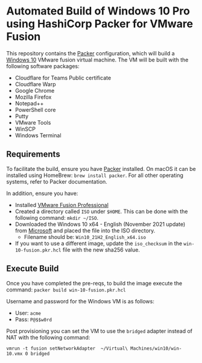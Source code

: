 # Automated Build of Windows 10 Pro using HashiCorp Packer for VMware Fusion

This repository contains the [Packer](https://www.packer.io/) configuration, which will build a [Windows 10](https://www.microsoft.com/en-au/windows/get-windows-10) VMware fusion virtual machine. The VM will be built with the following software packages:

- Cloudflare for Teams Public certificate
- Cloudflare Warp
- Google Chrome
- Mozilla Firefox
- Notepad++
- PowerShell core
- Putty
- VMware Tools
- WinSCP
- Windows Terminal

## Requirements

To facilitate the build, ensure you have [Packer](https://www.packer.io/) installed. On macOS it can be installed using HomeBrew: `brew install packer`. For all other operating systems, refer to Packer documentation. 

In addition, ensure you have:

- Installed [VMware Fusion Professional](https://www.vmware.com/au/products/fusion/fusion-evaluation.html)
- Created a directory called `ISO` under `$HOME`. This can be done with the following command: `mkdir ~/ISO`.
- Downloaded the Windows 10 x64 - English (November 2021 update) from [Microsoft](https://www.microsoft.com/en-au/software-download/windows10ISO) and placed the file into the ISO directory. 
    - Filename should be: `Win10_21H2_English_x64.iso`
- If you want to use a different image, update the `iso_checksum` in the `win-10-fusion.pkr.hcl` file with the new sha256 value. 

## Execute Build

Once you have completed the pre-reqs, to build the image execute the command: `packer build win-10-fusion.pkr.hcl`

Username and password for the Windows VM is as follows:

- User: `acme`
- Pass: `P@$$w0rd`

Post provisioning you can set the VM to use the `bridged` adapter instead of NAT with the following command:

`vmrun -t fusion setNetworkAdapter  ~/Virtual\ Machines/win10/win-10.vmx 0 bridged`
